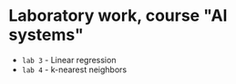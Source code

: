 # Laboratory work, course "AI systems"

- ```lab 3``` - Linear regression
- ```lab 4``` - k-nearest neighbors